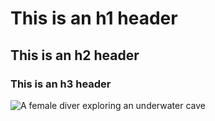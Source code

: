 # This is an h1 header 
## This is an h2 header
### This is an h3 header

![A female diver exploring an underwater cave](https://images.unsplash.com/photo-1682686580849-3e7f67df4015?q=80&w=1170&auto=format&fit=crop&ixlib=rb-4.0.3&ixid=M3wxMjA3fDF8MHxwaG90by1wYWdlfHx8fGVufDB8fHx8fA%3D%3D)
